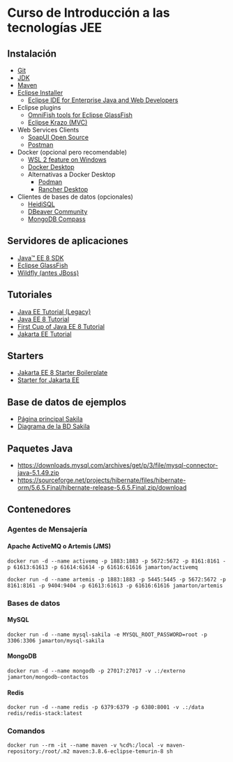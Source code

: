 # Curso de Introducción a las tecnologías JEE

## Instalación

- [Git](https://git-scm.com/)
- [JDK](https://www.oracle.com/java/technologies/downloads/)
- [Maven](https://maven.apache.org/download.cgi)
- [Eclipse Installer](https://www.eclipse.org/downloads/download.php?file=/oomph/epp/2025-03/R/eclipse-inst-jre-win64.exe)
  - [Eclipse IDE for Enterprise Java and Web Developers](https://www.eclipse.org/downloads/download.php?file=/technology/epp/downloads/release/2025-03/R/eclipse-jee-2025-03-R-win32-x86_64.zip)
- Eclipse plugins
  - [OmniFish tools for Eclipse GlassFish](https://omnifish.ee/developers/glassfish-server/ide-plugins-for-glassfish/eclipse-ide/)
  - [Eclipse Krazo (MVC)](https://projects.eclipse.org/projects/ee4j.krazo)
- Web Services Clients
  - [SoapUI Open Source](https://www.soapui.org/downloads/soapui/)
  - [Postman](https://www.postman.com/downloads/)
- Docker (opcional pero recomendable)
  - [WSL 2 feature on Windows](https://learn.microsoft.com/es-es/windows/wsl/install)
  - [Docker Desktop](https://www.docker.com/get-started/)
  - Alternativas a Docker Desktop
    - [Podman](https://podman.io/docs/installation)
    - [Rancher Desktop](https://rancherdesktop.io/)
- Clientes de bases de datos (opcionales)
  - [HeidiSQL](https://www.heidisql.com/download.php)
  - [DBeaver Community](https://dbeaver.io/download/)
  - [MongoDB Compass](https://www.mongodb.com/try/download/compass)

## Servidores de aplicaciones

- [Java™ EE 8 SDK](https://www.oracle.com/java/technologies/javaee-8-sdk-downloads.html)
- [Eclipse GlassFish](https://glassfish.org/download.html)
- [Wildfly (antes JBoss)](https://www.wildfly.org/downloads/)

## Tutoriales

- [Java EE Tutorial (Legacy)](https://www.oracle.com/java/technologies/jee-tutorials.html)
- [Java EE 8 Tutorial](https://javaee.github.io/tutorial/)
- [First Cup of Java EE 8 Tutorial](https://javaee.github.io/firstcup/)
- [Jakarta EE Tutorial](https://jakarta.ee/learn/docs/jakartaee-tutorial/current/index.html)

## Starters

- [Jakarta EE 8 Starter Boilerplate](https://github.com/hantsy/jakartaee8-starter-boilerplate)
- [Starter for Jakarta EE](https://start.jakarta.ee/)

## Base de datos de ejemplos

- [Página principal Sakila](https://dev.mysql.com/doc/sakila/en/)
- [Diagrama de la BD Sakila](http://trifulcas.com/wp-content/uploads/2018/03/sakila-er.png)

## Paquetes Java

- <https://downloads.mysql.com/archives/get/p/3/file/mysql-connector-java-5.1.49.zip>
- <https://sourceforge.net/projects/hibernate/files/hibernate-orm/5.6.5.Final/hibernate-release-5.6.5.Final.zip/download>

## Contenedores

### Agentes de Mensajería

#### Apache ActiveMQ o Artemis (JMS)

    docker run -d --name activemq -p 1883:1883 -p 5672:5672 -p 8161:8161 -p 61613:61613 -p 61614:61614 -p 61616:61616 jamarton/activemq

    docker run -d --name artemis -p 1883:1883 -p 5445:5445 -p 5672:5672 -p 8161:8161 -p 9404:9404 -p 61613:61613 -p 61616:61616 jamarton/artemis

### Bases de datos

#### MySQL

    docker run -d --name mysql-sakila -e MYSQL_ROOT_PASSWORD=root -p 3306:3306 jamarton/mysql-sakila

#### MongoDB

    docker run -d --name mongodb -p 27017:27017 -v .:/externo jamarton/mongodb-contactos

#### Redis

    docker run -d --name redis -p 6379:6379 -p 6380:8001 -v .:/data redis/redis-stack:latest

### Comandos

    docker run --rm -it --name maven -v %cd%:/local -v maven-repository:/root/.m2 maven:3.8.6-eclipse-temurin-8 sh
